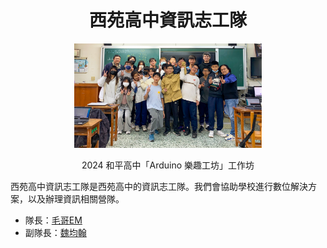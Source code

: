 <div align=center>

# 西苑高中資訊志工隊

<img src=https://raw.githubusercontent.com/SYSH-Tech-Volunteer/.github/main/team.jpg style='width:300px;margin:0 auto;'>

2024 和平高中「Arduino 樂趣工坊」工作坊
</div>

西苑高中資訊志工隊是西苑高中的資訊志工隊。我們會協助學校進行數位解決方案，以及辦理資訊相關營隊。

* 隊長：[毛哥EM](https://github.com/Edit-Mr)
* 副隊長：[魏均翰](https://github.com/789sw)
